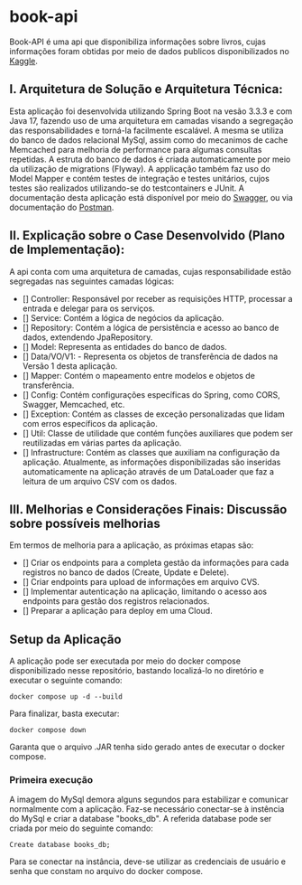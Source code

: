# book-api

 Book-API é uma api que disponibiliza informações sobre livros, cujas informações foram obtidas por meio de dados publicos disponibilizados no [Kaggle](https://www.kaggle.com/datasets/chhavidhankhar11/amazon-books-dataset/).


## I. Arquitetura de Solução e Arquitetura Técnica: 

 Esta aplicação foi desenvolvida utilizando Spring Boot na vesão 3.3.3 e com Java 17, fazendo uso de uma arquitetura em camadas visando a segregação das responsabilidades e torná-la facilmente escalável. A mesma se utiliza do banco de dados relacional MySql, assim como do mecanimos de cache Memcached para melhoria de performance para algumas consultas repetidas. A estruta do banco de dados é criada automaticamente por meio da utilização de migrations (Flyway). A applicação também faz uso do Model Mapper e contém testes de integração e testes unitários, cujos testes são realizados utilizando-se do testcontainers e JUnit.
 A documentação desta aplicação está disponível por meio do [Swagger](http://localhost/swagger-ui/index.html), ou via documentação do [Postman](https://documenter.getpostman.com/view/9015507/2sAXqng5HW).


## II. Explicação sobre o Case Desenvolvido (Plano de Implementação): 

 A api conta com uma arquitetura de camadas, cujas responsabilidade estão segregadas nas seguintes camadas lógicas:
- [] Controller: Responsável por receber as requisições HTTP, processar a entrada e delegar para os serviços.
- [] Service: Contém a lógica de negócios da aplicação.
- [] Repository: Contém a lógica de persistência e acesso ao banco de dados, extendendo JpaRepository.
- [] Model: Representa as entidades do banco de dados.
- [] Data/VO/V1: - Representa os objetos de transferência de dados na Versão 1 desta aplicação.
- [] Mapper: Contém o mapeamento entre modelos e objetos de transferência.
- [] Config: Contém configurações específicas do Spring, como CORS, Swagger, Memcached, etc.
- [] Exception: Contém as classes de exceção personalizadas que lidam com erros específicos da aplicação.
- [] Util: Classe de utilidade que contém funções auxiliares que podem ser reutilizadas em várias partes da aplicação.
- [] Infrastructure: Contém as classes que auxiliam na configuração da aplicação.
 Atualmente, as informações disponibilizadas são inseridas automaticamente na aplicação através de um DataLoader que faz a leitura de um arquivo CSV com os dados.

## III. Melhorias e Considerações Finais: Discussão sobre possíveis melhorias

  Em termos de melhoria para a aplicação, as próximas etapas são:
- [] Criar os endpoints para a completa gestão da informações para cada registros no banco de dados (Create, Update e Delete).
- [] Criar endpoints para upload de informações em arquivo CVS.
- [] Implementar autenticação na aplicação, limitando o acesso aos endpoints para gestão dos registros relacionados.
- [] Preparar a aplicação para deploy em uma Cloud.


## Setup da Aplicação

A aplicação pode ser executada por meio do docker compose disponibilizado nesse repositório, bastando localizá-lo no diretório e executar o seguinte comando:

```
docker compose up -d --build
```

 Para finalizar, basta executar:
 
```
docker compose down
```

 Garanta que o arquivo .JAR tenha sido gerado antes de executar o docker compose.
 

### Primeira execução

 A imagem do MySql demora alguns segundos para estabilizar e comunicar normalmente com a aplicação. Faz-se necessário conectar-se à instência do MySql e criar a database "books_db". A referida database pode ser criada por meio do seguinte comando: 
 
```
Create database books_db;
```

 Para se conectar na instância, deve-se utilizar as credenciais de usuário e senha que constam no arquivo do docker compose.

